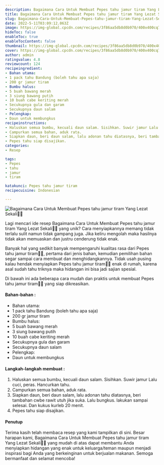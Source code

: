 ```yaml
---
description: Bagaimana Cara Untuk Membuat Pepes tahu jamur tiram Yang Lezat Sekali"
title: Bagaimana Cara Untuk Membuat Pepes tahu jamur tiram Yang Lezat Sekali
slug: Bagaimana-Cara-Untuk-Membuat-Pepes-tahu-jamur-tiram-Yang-Lezat-Sekali
date: 2022-5-11T03:09:12.063Z
image: https://img-global.cpcdn.com/recipes/3f86aa5db8d0b970/400x400cq70/photo.jpg
hideToc: false
enableToc: true
enableTocContent: false
thumbnail: https://img-global.cpcdn.com/recipes/3f86aa5db8d0b970/400x400cq70/photo.jpg
cover: https://img-global.cpcdn.com/recipes/3f86aa5db8d0b970/400x400cq70/photo.jpg
author: admin
ratingvalue: 4.8
reviewcount: 124
recipeingredient:
- Bahan utama:
- 1 pack tahu Bandung (boleh tahu apa saja)
- 200 gr jamur tiram
- Bumbu halus:
- 5 buah bawang merah
- 3 siung bawang putih
- 10 buah cabe keriting merah
- Secukupnya gula dan garam
- Secukupnya daun salam
- Pelengkap:
- Daun untuk membungkus
recipeinstructions:
- Haluskan semua bumbu, kecuali daun salam. Sisihkan. Suwir jamur Lalu cuci, peras. Hancurkan tahu.
- Campurkan semua bahan, aduk rata.
- Siapkan daun, beri daun salam, lalu adonan tahu diatasnya, beri tambahan cwbe rawit utuh jika suka. Lalu bungkus. lakukan sampai selesai. Dan kukus kurleb 20 menit.
- Pepes tahu siap disajikan.
categories:
- Resep

tags:
- Pepes
- tahu
- jamur
- tiram

katakunci: Pepes tahu jamur tiram
recipecuisine: Indonesian

---
```


![Bagaimana Cara Untuk Membuat Pepes tahu jamur tiram Yang Lezat Sekali👩‍🍳](https://img-global.cpcdn.com/recipes/3f86aa5db8d0b970/400x400cq70/photo.jpg)

Lagi mencari ide resep Bagaimana Cara Untuk Membuat Pepes tahu jamur tiram Yang Lezat Sekali👩‍🍳 yang unik? Cara menyiapkannya memang tidak terlalu sulit namun tidak gampang juga. Jika keliru mengolah maka hasilnya tidak akan memuaskan dan justru cenderung tidak enak.

Banyak hal yang sedikit banyak mempengaruhi kualitas rasa dari Pepes tahu jamur tiram👩‍🍳, pertama dari jenis bahan, kemudian pemilihan bahan segar sampai cara membuat dan menghidangkannya. Tidak usah pusing kalau hendak menyiapkan Pepes tahu jamur tiram👩‍🍳 enak di rumah, karena asal sudah tahu triknya maka hidangan ini bisa jadi sajian spesial.

Di bawah ini ada beberapa cara mudah dan praktis untuk membuat Pepes tahu jamur tiram👩‍🍳 yang siap dikreasikan.

<!--inarticleads1-->

#### Bahan-bahan :

- Bahan utama:
- 1 pack tahu Bandung (boleh tahu apa saja)
- 200 gr jamur tiram
- Bumbu halus:
- 5 buah bawang merah
- 3 siung bawang putih
- 10 buah cabe keriting merah
- Secukupnya gula dan garam
- Secukupnya daun salam
- Pelengkap:
- Daun untuk membungkus

<!--inarticleads2-->

#### Langkah-langkah membuat :

1. Haluskan semua bumbu, kecuali daun salam. Sisihkan. Suwir jamur Lalu cuci, peras. Hancurkan tahu.
1. Campurkan semua bahan, aduk rata.
1. Siapkan daun, beri daun salam, lalu adonan tahu diatasnya, beri tambahan cwbe rawit utuh jika suka. Lalu bungkus. lakukan sampai selesai. Dan kukus kurleb 20 menit.
1. Pepes tahu siap disajikan.

#### Penutup

Terima kasih telah membaca resep yang kami tampilkan di sini. Besar harapan kami, Bagaimana Cara Untuk Membuat Pepes tahu jamur tiram Yang Lezat Sekali👩‍🍳 yang mudah di atas dapat membantu Anda menyiapkan hidangan yang enak untuk keluarga/teman maupun menjadi inspirasi bagi Anda yang berkeinginan untuk berjualan makanan. Semoga bermanfaat dan selamat mencoba!